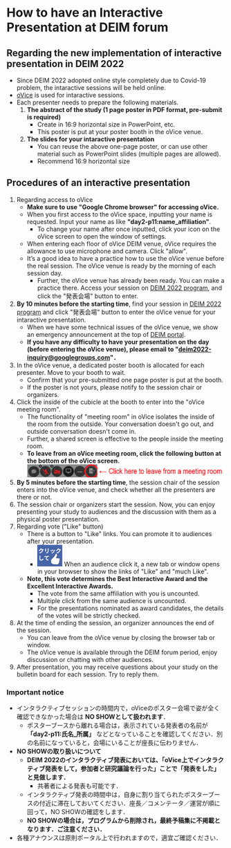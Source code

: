 # How to have an Interactive Presentation at DEIM forum

## Regarding the new implementation of interactive presentation in DEIM 2022
* Since DEIM 2022 adopted online style  completely due to Covid-19 problem, the intaractive sessions will be held online.
* [oVice](https://ovice.in/) is used for intaractive sessions.
* Each presenter needs to prepare the following materials.
   1. **The abstract of the study (1 page poster in PDF format, pre-submit is required)**
      * Create in 16:9 horizontal size in PowerPoint, etc.
      * This poster is put at your poster booth in the oVice venue.
   2. **The slides for your intaractive presentation**
      * You can reuse the above one-page poster, or can use other material such as PowerPoint slides (multiple pages are allowed).
      * Recommend 16:9 horizontal size 

## Procedures of an interactive presentation
1. Regarding access to oVice
    * **Make sure to use "Google Chrome browser" for accessing oVice.**
    * When you first access to the oVice space, inputting your name is requested. Input your name as like **"day2-p11:name_affiliation"**.
    	* To change your name after once inputted, click your icon on the oVice screen to open the window of settings.
    * When entering each floor of oVice DEIM venue, oVice requires the allowance to use microphone and camera. Click "allow".
    * It’s a good idea to have a practice how to use the oVice venue before the real session. The oVice venue is ready by the morning of each session day.
        * Further, the oVice venue has already been ready. You can make a practice there. Access your session on [DEIM 2022 program](https://cms.dbsj.org/deim2022/program/), and click the "発表会場" button to enter.
2. **By 10 minutes before the starting time**, find your session in [DEIM 2022 program](https://cms.dbsj.org/deim2022/program/) and click "発表会場" button  to enter the oVice venue for your intaractive presentation.
    * When we have some technical issues of the oVice venue, we show an emergency announcement at the top of [DEIM portal](https://cms.dbsj.org/deim2022/program/).
    * **If you have any difficulty to have your presentation on the day (before entering the oVice venue), please email to "deim2022-inquiry@googlegroups.com"．**
3. In the oVice venue, a dedicated poster booth is allocated for each presenter. Move to your booth to wait.
    * Confirm that your pre-submitted one page poster is put at the booth.
    * If the poster is not yours, please notify to the session chair or organizers.
4. Click the inside of the cubicle at the booth to enter into the "oVice meeting room".
    * The functionality of "meeting room" in oVice isolates the inside of the room from the outside. Your conversation doesn't go out, and outside conversation doesn't come in.
    * Further, a shared screen is effective to the people inside the meeting room.
    * **To leave from an oVice meeting room, click the following button at the bottom of the oVice screen.**
	![Image of the quit button from meeting](img/oVice_meeting_quit_button_en.png)
5. **By 5 minutes before the starting time**, the session chair of the session enters into the oVice venue, and check whether all the presenters are there or not.
7. The session chair or organizers start the session. Now, you can enjoy presenting your study to audiences and the discussion with them as a physical poster presentation.
8. Regarding vote ("Like" button)
    * There is a button to "Like" links. You can promote it to audiences after your presentation.	
        * ![Image of the Like button](img/oVice_like_button.png) When an audience click it, a new tab or window opens in your browser to show the links of "Like" and "much Like".
    * **Note, this vote determines the Best Interactive Award and the Excellent Interactive Awards.**
    	* The vote from the same affiliation with you is uncounted.
    	* Multiple click from the same audience is uncounted.
    	* For the presentations nominated as award candidates, the details of the votes will be strictly checked.
16. At the time of ending the session, an organizer announces the end of the session. 
    * You can leave from the oVice venue by closing the browser tab or window.
    * The oVice venue is available through the DEIM forum period, enjoy discussion or chatting with other audiences.
17. After presentation, you may receive questions about your study on the bulletin board for each session. Try to reply them.

### Important notice
- インタラクティブセッションの時間内で，oViceのポスター会場で姿が全く確認できなかった場合は **NO SHOWとして扱われます**．
    - ポスターブースから離れる場合は，表示されている発表者の名前が **「day2-p11:氏名_所属」** などとなっていることを確認してください．別の名前になっていると，会場にいることが座長に伝わりません．
- **NO SHOWの取り扱いについて**
   - **DEIM 2022のインタラクティブ発表においては、「oVice上でインタラクティブ発表をして，参加者と研究議論を行った」ことで「発表をした」と見做します．**
       - 共著者による発表も可能です．
   - インタラクティブ発表の時間中は，自身に割り当てられたポスターブースの付近に滞在しておいてください．座長／コメンテータ／運営が順に回って，NO SHOWの確認をします．
   - **NO SHOWの場合は，プログラムから削除され，最終予稿集に不掲載となります．ご注意ください．**
- 各種アナウンスは原則ポータル上で行われますので，適宜ご確認ください．
